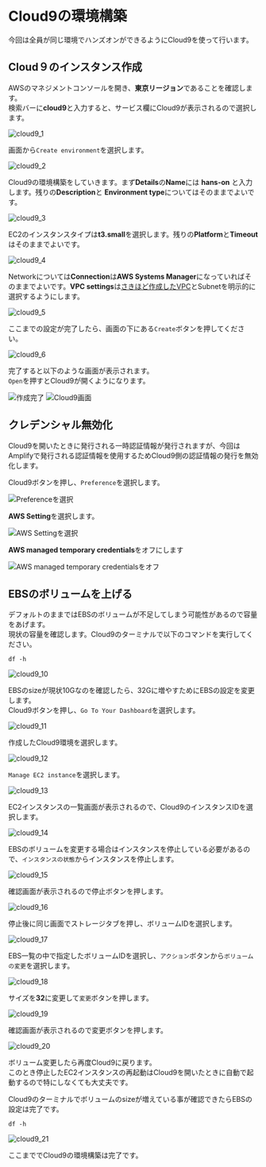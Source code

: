 # Cloud9の環境構築
今回は全員が同じ環境でハンズオンができるようにCloud9を使って行います。

## Cloud９のインスタンス作成
AWSのマネジメントコンソールを開き、**東京リージョン**であることを確認します。  
検索バーに**cloud9**と入力すると、サービス欄にCloud9が表示されるので選択します。  

![cloud9_1](./img/cloud9_1.png)

画面から`Create environment`を選択します。  

![cloud9_2](./img/cloud9_2.png)

Cloud9の環境構築をしていきます。まず**Details**の**Name**には **hans-on** と入力します。残りの**Description**と **Environment type**についてはそのままでよいです。  

![cloud9_3](./img/cloud9_3.png)

EC2のインスタンスタイプは**t3.small**を選択します。残りの**Platform**と**Timeout**はそのままでよいです。  

![cloud9_4](./img/cloud9_4.png)

Networkについては**Connection**は**AWS Systems Manager**になっていればそのままでよいです。**VPC settings**は[さきほど作成したVPC](vpc.md)とSubnetを明示的に選択するようにします。  

![cloud9_5](./img/cloud9_5.png)

ここまでの設定が完了したら、画面の下にある`Create`ボタンを押してください。  

![cloud9_6](./img/cloud9_6.png)

完了すると以下のような画面が表示されます。  
`Open`を押すとCloud9が開くようになります。  

![作成完了](./img/cloud9_6_1.png)
![Cloud9画面](./img/cloud9_6_2.png)


## クレデンシャル無効化
Cloud9を開いたときに発行される一時認証情報が発行されますが、今回はAmplifyで発行される認証情報を使用するためCloud9側の認証情報の発行を無効化します。  

Cloud9ボタンを押し、`Preference`を選択します。  

![Preferenceを選択](./img/cloud9_7.png)

**AWS Setting**を選択します。  

![AWS Settingを選択](./img/cloud9_8.png)

**AWS managed temporary credentials**をオフにします

![AWS managed temporary credentialsをオフ](./img/cloud9_9.png)



## EBSのボリュームを上げる
デフォルトのままではEBSのボリュームが不足してしまう可能性があるので容量をあげます。  
現状の容量を確認します。Cloud9のターミナルで以下のコマンドを実行してください。  

```
df -h
```

![cloud9_10](./img/cloud9_10.png)

EBSのsizeが現状10Gなのを確認したら、32Gに増やすためにEBSの設定を変更します。  
Cloud9ボタンを押し、`Go To Your Dashboard`を選択します。

![cloud9_11](./img/cloud9_11.png)

作成したCloud9環境を選択します。

![cloud9_12](./img/cloud9_12.png)

`Manage EC2 instance`を選択します。

![cloud9_13](./img/cloud9_13.png)

EC2インスタンスの一覧画面が表示されるので、Cloud9のインスタンスIDを選択します。

![cloud9_14](./img/cloud9_14.png)

EBSのボリュームを変更する場合はインスタンスを停止している必要があるので、`インスタンスの状態`からインスタンスを停止します。

![cloud9_15](./img/cloud9_15.png)

確認画面が表示されるので停止ボタンを押します。

![cloud9_16](./img/cloud9_16.png)

停止後に同じ画面でストレージタブを押し、ボリュームIDを選択します。

![cloud9_17](./img/cloud9_17.png)

EBS一覧の中で指定したボリュームIDを選択し、`アクション`ボタンから`ボリュームの変更`を選択します。

![cloud9_18](./img/cloud9_18.png)

サイズを**32**に変更して`変更`ボタンを押します。

![cloud9_19](./img/cloud9_19.png)

確認画面が表示されるので変更ボタンを押します。

![cloud9_20](./img/cloud9_20.png)

ボリューム変更したら再度Cloud9に戻ります。  
このとき停止したEC2インスタンスの再起動はCloud9を開いたときに自動で起動するので特にしなくても大丈夫です。  

Cloud9のターミナルでボリュームのsizeが増えている事が確認できたらEBSの設定は完了です。

```
df -h
```

![cloud9_21](./img/cloud9_21.png)

ここまででCloud9の環境構築は完了です。